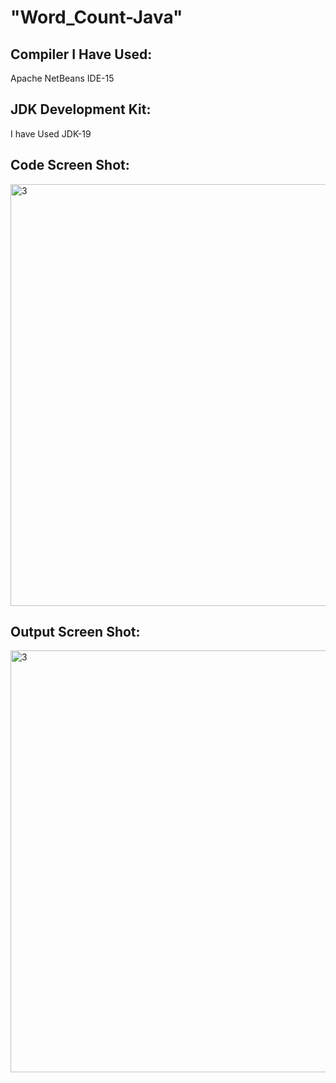 # "Word_Count-Java"

## **Compiler I Have Used:**
Apache NetBeans IDE-15

## **JDK Development Kit:**
I have Used JDK-19

## **Code Screen Shot:**

<img width="675" alt="3" src="https://github.com/Anik16298/Word_Count-Java/blob/a604a6e5df58e1fbc70ba40b9ded4d2df994126e/Screen%20Shot/JP-102.1.PNG">

## **Output Screen Shot:**

<img width="675" alt="3" src="https://github.com/Anik16298/Word_Count-Java/blob/a604a6e5df58e1fbc70ba40b9ded4d2df994126e/Screen%20Shot/JP-102.2.PNG">
